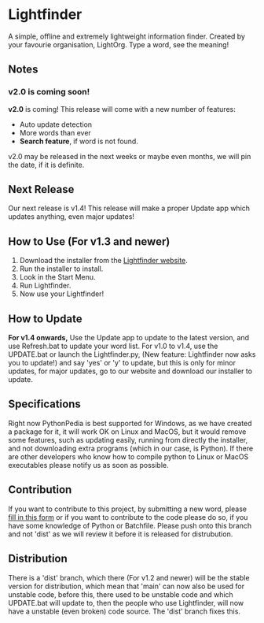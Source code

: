 # Lightfinder
A simple, offline and extremely lightweight information finder. Created by your favourie organisation, LightOrg. Type a word, see the meaning!

## Notes 
### v2.0 is coming soon!
**v2.0** is coming! This release will come with a new number of features:
 * Auto update detection
 * More words than ever
 * **Search feature**, if word is not found. <br/>

 v2.0 may be released in the next weeks or maybe even months, we will pin the date, if it is definite. 

## Next Release 
Our next release is v1.4! This release will make a proper Update app which updates anything, even major updates! 
## How to Use (For v1.3 and newer)
1. Download the installer from the [Lightfinder website](https://bit.ly/lightfinder).
2. Run the installer to install.
3. Look in the Start Menu. 
4. Run Lightfinder.
5. Now use your Lightfinder!

## How to Update
**For v1.4 onwards,** Use the Update  app to update to the latest version, and use Refresh.bat to update your word list.
For v1.0 to v1.4, use the UPDATE.bat or launch the Lightfinder.py, (New feature: Lightfinder now asks you to update!) and say 'yes' or 'y' to update, but this is only for minor updates, for major updates, go to our website and download our installer to update.


## Specifications 
Right now PythonPedia is best supported for Windows, as we have created a package for it, it will work OK on Linux and MacOS, but it would remove some features, such as updating easily, running from directly the installer, and not downloading extra programs (which in our case, is Python). If there are other developers who know how to compile python to Linux or MacOS executables please notify us as soon as possible.

## Contribution
If you want to contribute to this project, by submitting a new word, please [fill in this form](https://form.jotform.com/212341044897052) or if you want to contribute to the code please do so, if you have some knowledge of Python or Batchfile. Please push onto this branch and not 'dist' as we will review it before it is released for distrubution.

## Distribution 
There is a 'dist' branch, which there (For v1.2 and newer) will be the stable version for distribution, which mean that 'main' can now also be used for unstable code, before this, there used to be unstable code and which UPDATE.bat will update to, then the people who use Lightfinder, will now have a unstable (even broken) code source. The 'dist' branch fixes this. 
